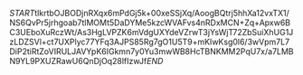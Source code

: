 $START$tlkrtbOJBODjnRXqx6mPdGj5k+00xeSSjXq/AoogBQtrj5hhXa12vxTX1/NS6QvPr5jrhgoab7tlMOMt5DaDYMe5kzcWVAFvs4nRDxMCN+Zq+Apxw6BC3UEboXuRczWt/As3HgLVPZK6mVdgUXYdeVZrwT3jYsWjT72ZbSuiXhUG1JzLDZSVl+ct7UXPlyc77YFq3AJPS85Rg7gO1U5T9+mKIwKsg0l6/3wVpm7L7DiP2tiRtZoVIRULJAVYpK6IGkmn7y0Yu3mwWB8HcTBNKMM2PqU7x/a7LMBN9YL9PXUZRawU6QnDjOq28lfIzwJf$END$